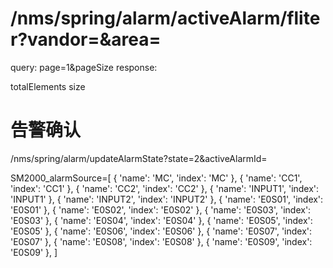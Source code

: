 #    /nms/spring/alarm/activeAlarm/fliter?vandor=&area=

query:
 page=1&pageSize
response:

 totalElements
 size




# 告警确认 
/nms/spring/alarm/updateAlarmState?state=2&activeAlarmId=





 SM2000_alarmSource=[
      { 'name': 'MC', 'index': 'MC' },
      { 'name': 'CC1', 'index': 'CC1' },
      { 'name': 'CC2', 'index': 'CC2' },
      { 'name': 'INPUT1', 'index': 'INPUT1' },
      { 'name': 'INPUT2', 'index': 'INPUT2' },
      { 'name': 'E0S01', 'index': 'E0S01' },
      { 'name': 'E0S02', 'index': 'E0S02' },
      { 'name': 'E0S03', 'index': 'E0S03' },
      { 'name': 'E0S04', 'index': 'E0S04' },
      { 'name': 'E0S05', 'index': 'E0S05' },
      { 'name': 'E0S06', 'index': 'E0S06' },
      { 'name': 'E0S07', 'index': 'E0S07' },
      { 'name': 'E0S08', 'index': 'E0S08' },
      { 'name': 'E0S09', 'index': 'E0S09' },
 ]